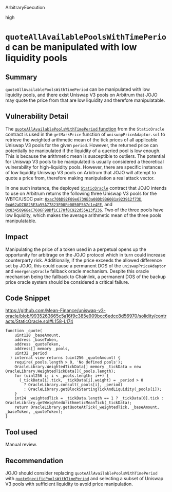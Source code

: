 ArbitraryExecution

high

# `quoteAllAvailablePoolsWithTimePeriod` can be manipulated with low liquidity pools

## Summary

`quoteAllAvailablePoolsWithTimePeriod` can be manipulated with low liquidity pools, and there exist Uniswap V3 pools on Arbitrum that JOJO may quote the price from that are low liquidity and therefore manipulatable.

## Vulnerability Detail

The [`quoteAllAvailablePoolsWithTimePeriod` function](https://github.com/Mean-Finance/uniswap-v3-oracle/blob/9935263665c5a16f9c385e909bcc6edcc8d56970/solidity/contracts/StaticOracle.sol#L53) from the `StaticOracle` contract is used in the `getMarkPrice` function of `uniswapPriceAdaptor.sol` to retrieve the weighted arithmetic mean of the tick prices of all applicable Uniswap V3 pools for the given `period`. However, the returned price can potentially be manipulated if the liquidity of a queried pool is low enough. This is because the arithmetic mean is susceptible to outliers. The potential for Uniswap V3 pools to be manipulated is usually considered a theoretical vulnerability for high-liquidity pools. However, there are specific instances of low liquidity Uniswap V3 pools on Arbitrum that JOJO will attempt to quote a price from, therefore making manipulation a real attack vector.

In one such instance, the deployed [`StaticOracle`](https://arbiscan.io/address/0xb210ce856631eeeb767efa666ec7c1c57738d438) contract that JOJO intends to use on Arbitrum returns the following three Uniswap V3 pools for the WBTC/USDC pair: [`0xac70bD92F89e6739B3a08Db9B6081a923912f73D`](https://arbiscan.io/address/0xac70bD92F89e6739B3a08Db9B6081a923912f73D), [`0xA62aD78825E3a55A77823F00Fe0050F567c1e4EE`](https://arbiscan.io/address/0xA62aD78825E3a55A77823F00Fe0050F567c1e4EE), and [`0x83450968eC7606F98Df1C170f8C922d55A13f236`](https://arbiscan.io/address/0x83450968eC7606F98Df1C170f8C922d55A13f236). Two of the three pools have low liquidity, which makes the average arithmetic mean of the three pools manipulatable.

## Impact

Manipulating the price of a token used in a perpetual opens up the opportunity for arbitrage on the JOJO protocol which in turn could increase counterparty risk. Additionally, if the price exceeds the allowed difference set by JOJO, this could cause a permanent DOS of the `uniswapPriceAdaptor` and `emergencyOracle` fallback oracle mechanism. Despite this oracle mechanism being the fallback to Chainlink, a permanent DOS of the backup price oracle system should be considered a critical failure.

## Code Snippet

https://github.com/Mean-Finance/uniswap-v3-oracle/blob/9935263665c5a16f9c385e909bcc6edcc8d56970/solidity/contracts/StaticOracle.sol#L158-L174

```solidity
function _quote(
    uint128 _baseAmount,
    address _baseToken,
    address _quoteToken,
    address[] memory _pools,
    uint32 _period
  ) internal view returns (uint256 _quoteAmount) {
    require(_pools.length > 0, 'No defined pools');
    OracleLibrary.WeightedTickData[] memory _tickData = new OracleLibrary.WeightedTickData[](_pools.length);
    for (uint256 i; i < _pools.length; i++) {
      (_tickData[i].tick, _tickData[i].weight) = _period > 0
        ? OracleLibrary.consult(_pools[i], _period)
        : OracleLibrary.getBlockStartingTickAndLiquidity(_pools[i]);
    }
    int24 _weightedTick = _tickData.length == 1 ? _tickData[0].tick : OracleLibrary.getWeightedArithmeticMeanTick(_tickData);
    return OracleLibrary.getQuoteAtTick(_weightedTick, _baseAmount, _baseToken, _quoteToken);
}
```

## Tool used

Manual review.

## Recommendation

JOJO should consider replacing `quoteAllAvailablePoolsWithTimePeriod` with [`quoteSpecificPoolsWithTimePeriod`](https://github.com/Mean-Finance/uniswap-v3-oracle/blob/main/solidity/contracts/StaticOracle.sol#L77) and selecting a subset of Uniswap V3 pools with sufficient liquidity to avoid price manipulation.
